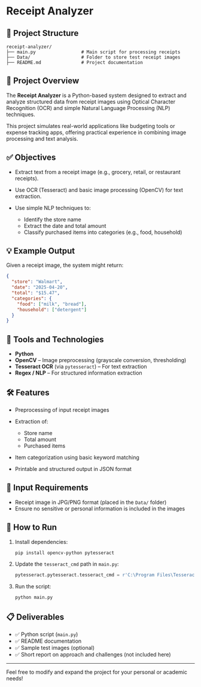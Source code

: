 # Receipt Analyzer

## 📁 Project Structure

```
receipt-analyzer/
├── main.py                 # Main script for processing receipts
├── Data/                   # Folder to store test receipt images
├── README.md               # Project documentation
```

## 📌 Project Overview

The **Receipt Analyzer** is a Python-based system designed to extract and analyze structured data from receipt images using Optical Character Recognition (OCR) and simple Natural Language Processing (NLP) techniques.

This project simulates real-world applications like budgeting tools or expense tracking apps, offering practical experience in combining image processing and text analysis.

## ✅ Objectives

* Extract text from a receipt image (e.g., grocery, retail, or restaurant receipts).
* Use OCR (Tesseract) and basic image processing (OpenCV) for text extraction.
* Use simple NLP techniques to:

  * Identify the store name
  * Extract the date and total amount
  * Classify purchased items into categories (e.g., food, household)

## 💡 Example Output

Given a receipt image, the system might return:

```json
{
  "store": "Walmart",
  "date": "2025-04-20",
  "total": "$15.47",
  "categories": {
    "food": ["milk", "bread"],
    "household": ["detergent"]
  }
}
```

## 🔧 Tools and Technologies

* **Python**
* **OpenCV** – Image preprocessing (grayscale conversion, thresholding)
* **Tesseract OCR** (via `pytesseract`) – For text extraction
* **Regex / NLP** – For structured information extraction

## 🛠 Features

* Preprocessing of input receipt images
* Extraction of:

  * Store name
  * Total amount
  * Purchased items
* Item categorization using basic keyword matching
* Printable and structured output in JSON format

## 📂 Input Requirements

* Receipt image in JPG/PNG format (placed in the `Data/` folder)
* Ensure no sensitive or personal information is included in the images

## 🚀 How to Run

1. Install dependencies:

   ```bash
   pip install opencv-python pytesseract
   ```
2. Update the `tesseract_cmd` path in `main.py`:

   ```python
   pytesseract.pytesseract.tesseract_cmd = r'C:\Program Files\Tesseract-OCR\tesseract.exe'
   ```
3. Run the script:

   ```bash
   python main.py
   ```

## 📋 Deliverables

* ✅ Python script (`main.py`)
* ✅ README documentation
* ✅ Sample test images (optional)
* ✅ Short report on approach and challenges (not included here)

---

Feel free to modify and expand the project for your personal or academic needs!
